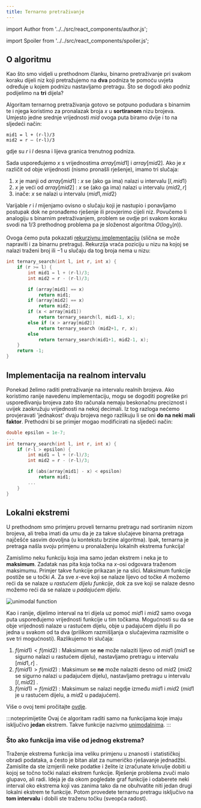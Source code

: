 ```yaml
---
title: Ternarno pretraživanje
---
```


import Author from '../../src/react_components/author.js';

import Spoiler from '../../src/react_components/spoiler.js';

<Author authorName='Maja Milas' githubUsername='javascript-m'/>

## O algoritmu

Kao što smo vidjeli u prethodnom članku, binarno pretraživanje pri svakom koraku dijeli niz koji pretražujemo na **dva** podniza te pomoću uvjeta određuje u kojem podnizu nastavljamo pretragu. Što se dogodi ako podniz podijelimo na **tri** dijela?

Algoritam ternarnog pretraživanja gotovo se potpuno podudara s binarnim te i njega koristimo za pronalazak broja $x$ u **sortiranom** nizu brojeva. Umjesto jedne srednje vrijednosti $mid$ ovoga puta biramo dvije i to na sljedeći način:

```code
mid1 = l + (r-l)/3
mid2 = r – (r-l)/3
```

gdje su $r$ i $l$ desna i lijeva granica trenutnog podniza.

Sada uspoređujemo $x$ s vrijednostima $array[mid1]$ i $array[mid2]$. Ako je $x$ različit od obje vrijednosti (nismo pronašli rješenje), imamo tri slučaja:

1. $x$ je manji od $array[mid1]$ : $x$ se (ako ga ima) nalazi u intervalu $[l,mid1\rangle$
2. $x$ je veći od $array[mid2]$ : $x$ se (ako ga ima) nalazi u intervalu $\langle mid2,r]$
3. inače: $x$ se nalazi u intervalu $\langle mid1,mid2 \rangle$

Varijable $r$ i $l$ mijenjamo ovisno o slučaju koji je nastupio i ponavljamo postupak dok ne pronađemo rješenje ili provjerimo cijeli niz. Povučemo li analogiju s binarnim pretraživanjem, problem se ovdje pri svakom koraku svodi na $1/3$ prethodnog problema pa je složenost algoritma $O(log_3(n))$.

Ovoga ćemo puta pokazati <ins>rekurzivnu implementaciju</ins> (slična se može napraviti i za binarnu pretragu). Rekurzija vraća poziciju u nizu na kojoj se nalazi traženi broj ili $-1$ u slučaju da tog broja nema u nizu:

```cpp
int ternary_search(int l, int r, int x) {
    if (r >= l) {
        int mid1 = l + (r-l)/3;
        int mid2 = r - (r-l)/3;

        if (array[mid1] == x)
            return mid1;
        if (array[mid2] == x)
            return mid2;
        if (x < array[mid1])
            return ternary_search(l, mid1-1, x);
        else if (x > array[mid2])
            return ternary_search (mid2+1, r, x);
        else
            return ternary_search(mid1+1, mid2-1, x);
    }
    return -1;
}
```

## Implementacija na realnom intervalu

Ponekad želimo raditi pretraživanje na intervalu realnih brojeva. Ako koristimo ranije navedenu implementaciju, mogu se dogoditi pogreške pri uspoređivanju brojeva zato što računala nemaju beskonačnu preciznost i uvijek zaokružuju vrijednosti na nekoj decimali. Iz tog razloga nećemo provjeravati 'jednakost' dvaju brojeva nego razlikuju li se oni **do na neki mali faktor**. Prethodni bi se primjer mogao modificirati na sljedeći način:

```cpp
double epsilon = 1e-7;
...
int ternary_search(int l, int r, int x) {
    if (r-l > epsilon) {
        int mid1 = l + (r-l)/3;
        int mid2 = r - (r-l)/3;

        if (abs(array[mid1] - x) < epsilon)
            return mid1;
        ...
    }
}
```

## Lokalni ekstremi

U prethodnom smo primjeru proveli ternarnu pretragu nad sortiranim nizom brojeva, ali treba imati da umu da je za takve slučajeve binarna pretraga najčešće sasvim dovoljna (u kontekstu brzine algoritma). Ipak, ternarna je pretraga našla svoju primjenu u pronalaženju lokalnih ekstrema funkcija!

Zamislimo neku funkciju koja ima samo jedan ekstrem i neka je to **maksimum**. Zadatak nas pita koja točka na $x$-osi odgovara traženom maksimumu. Primjer takve funkcije prikazan je na slici. Maksimum funkcije postiže se u točki $A$. Za sve $x$-eve koji se nalaze lijevo od točke $A$ možemo reći da se nalaze u _rastućem dijelu funkcije_, dok za sve koji se nalaze desno možemo reći da se nalaze u _padajućem dijelu_.

![unimodal function](../../static/img/sortiranje_unimodal_function.png) <br />

Kao i ranije, dijelimo interval na tri dijela uz pomoć $mid1$ i $mid2$ samo ovoga puta uspoređujemo vrijednosti funkcije u tim točkama. Mogućnosti su da se obje vrijednosti nalaze u rastućem dijelu, obje u padajućem dijelu ili po jedna u svakom od ta dva (prilikom razmišljanja o slučajevima razmislite o sve tri mogućnosti). Razlikujemo tri slučaja:

1. $f(mid1)<f(mid2)$ : Maksimum se **ne** može nalaziti lijevo od $mid1$ ($mid1$ se sigurno nalazi u rastućem dijelu), nastavljamo pretragu u intervalu $[mid1,r]$ .
2. $f(mid1)>f(mid2)$ : Maksimum se **ne** može nalaziti desno od $mid2$ ($mid2$ se sigurno nalazi u padajućem dijelu), nastavljamo pretragu u intervalu $[l,mid2]$ .
3. $f(mid1)=f(mid2)$ : Maksimum se nalazi negdje između $mid1$ i $mid2$ ($mid1$ je u rastućem dijelu, a $mid2$ u padajućem).

Više o ovoj temi pročitajte [ovdje](https://cp-algorithms.com/num_methods/ternary_search.html).

:::noteprimijetite
Ovaj će algoritam raditi samo na funkcijama koje imaju isključivo **jedan** ekstrem. Takve funkcije nazivmo [unimodalnima](https://en.wikipedia.org/wiki/Unimodality#Unimodal_function).
:::

### Što ako funkcija ima više od jednog ekstrema?

Traženje ekstrema funkcija ima veliku primjenu u znanosti i statističkoj obradi podataka, a često je bitan alat za numeričko rješavanje jednadžbi. Zamislite da ste izmjerili neke podatke i želite iz izračunate krivulje dobiti u kojoj se točno točki nalazi ekstrem funkcije. Rješenje problema zvuči malo glupavo, ali radi. Ideja je da okom pogledate graf funkcije i odaberete neki interval oko ekstrema koji vas zanima tako da ne obuhvatite niti jedan drugi lokalni ekstrem te funkcije. Potom provedete ternarnu pretragu isključivo na **tom intervalu** i dobili ste traženu točku (sveopća radost).
